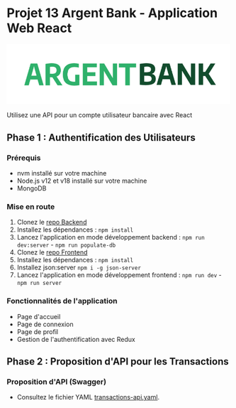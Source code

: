 # Projet 13 Argent Bank - Application Web React

![Argent Bank Logo](./Front-Bank/public/images/imgReadme.png)

Utilisez une API pour un compte utilisateur bancaire avec React

## Phase 1 : Authentification des Utilisateurs

### Prérequis
- nvm installé sur votre machine
- Node.js v12 et v18 installé sur votre machine
- MongoDB

### Mise en route
1. Clonez le [repo Backend](https://github.com/OpenClassrooms-Student-Center/Project-10-Bank-API)
2. Installez les dépendances : `npm install`
3. Lancez l'application en mode développement backend : `npm run dev:server` - `npm run populate-db`
4. Clonez le [repo Frontend](https://github.com/Chaira10/Bank-API)
5. Installez les dépendances : `npm install`
6. Installez json:server `npm i -g json-server`
7. Lancez l'application en mode développement frontend : `npm run dev` - `npm run server`

### Fonctionnalités de l'application
- Page d'accueil
- Page de connexion
- Page de profil
- Gestion de l'authentification avec Redux

## Phase 2 : Proposition d'API pour les Transactions

### Proposition d'API (Swagger)
- Consultez le fichier YAML [transactions-api.yaml](./Front-Bank/transaction-api.yml).
